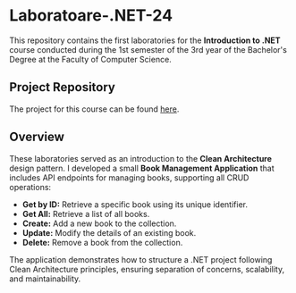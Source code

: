 # Laboratoare-.NET-24

This repository contains the first laboratories for the **Introduction to .NET** course conducted during the 1st semester of the 3rd year of the Bachelor's Degree at the Faculty of Computer Science.

## Project Repository

The project for this course can be found [here](https://github.com/Mareantz/Proiect-.NET-2024).

## Overview

These laboratories served as an introduction to the **Clean Architecture** design pattern. I developed a small **Book Management Application** that includes API endpoints for managing books, supporting all CRUD operations:
- **Get by ID:** Retrieve a specific book using its unique identifier.
- **Get All:** Retrieve a list of all books.
- **Create:** Add a new book to the collection.
- **Update:** Modify the details of an existing book.
- **Delete:** Remove a book from the collection.

The application demonstrates how to structure a .NET project following Clean Architecture principles, ensuring separation of concerns, scalability, and maintainability.
